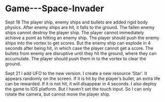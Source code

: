 # Game---Space-Invader
Sept 18
The player ship, enemy ships and bullets are added rigid body physics. After enemy ships are hit, it falls to the ground. The fallen enemy ships cannot destroy the player ship. The player cannot immediately achieve a point as hitting an enemy ship. The player should push the enemy ships into the vortex to get scores. But the enemy ship can explode in 4 seconds after being hit, in which case the player cannot get a score. The bullets from enemy are disruptive until they hit the ground, where they can accumulate. The player should push them in to the vortex to clear the ground.

Sept 21
I add UFO to the new version. I create a new resource ‘Star’. It appears randomly on the screen. If it is hit by the player’s bullet, an extra life can be rewarded. If it is not hit, it will disappear in 4 seconds. I also deploy the game to IOS platform. But I haven’t set the touch input. So I can only rotate the camera, but cannot move the player ship.